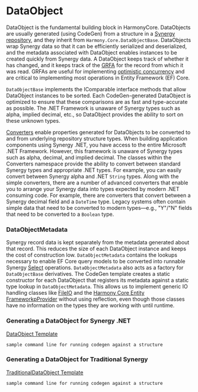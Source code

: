 # DataObject
DataObject is the fundamental building block in HarmonyCore. DataObjects are usually generated (using CodeGen) from a structure in a [Synergy repository](http://docs.synergyde.com/index.htm#rps/rpsChap1Whatisrepository.htm), and they inherit from `Harmony.Core.DataObjectBase`. DataObjects wrap Synergy data so that it can be efficiently serialized and deserialized, and the metadata associated with DataObject enables instances to be created quickly from Synergy data. A DataObject keeps track of whether it has changed, and it keeps track of the [GRFA](http://docs.synergyde.com/index.htm#lrm/lrmChap4Recordfileaddressesrfas.htm) for the record from which it was read. GRFAs are useful for implementing [optimistic concurrency](OptimisticConcurrency.md) and are critical to implementing most operations in Entity Framework (EF) Core. 

`DataObjectBase` implements the IComparable interface methods that allow DataObject instances to be sorted. Each CodeGen-generated DataObject is optimized to ensure that these comparisons are as fast and type-accurate as possible. The .NET Framework is unaware of Synergy types such as alpha, implied decimal, etc., so DataObject provides the ability to sort on these unknown types.

[Converters](Converters.md) enable properties generated for DataObjects to be converted to and from underlying repository structure types. When building application components using Synergy .NET, you have access to the entire Microsoft .NET Framework. However, this framework is unaware of Synergy types such as alpha, decimal, and implied decimal. The classes within the Converters namespace provide the ability to convert between standard Synergy types and appropriate .NET types. For example, you can easily convert between Synergy alpha and .NET `String` types. Along with the simple converters, there are a number of advanced converters that enable you to arrange your Synergy data into types expected by modern .NET consuming code. For example, there are converters that convert between a Synergy decimal field and a `DateTime` type. Legacy systems often contain simple data that need to be converted to modern types—e.g., "Y"/"N" fields that need to be converted to a `Boolean` type. 

### DataObjectMetadata
Synergy record data is kept separately from the metadata generated about that record. This reduces the size of each DataObject instance and keeps the cost of construction low. `DataObjectMetadata` contains the lookups necessary to enable EF Core query models to be converted into runnable Synergy [Select](http://docs.synergyde.com/index.htm#lrm/lrmChap10SYNERGEXSYNERGYDESELECTSELECT.htm) operations. `DataObjectMetadata` also acts as a factory for `DataObjectBase` derivatives. The CodeGen template creates a static constructor for each DataObject that registers its metadata against a static type lookup in `DataObjectMetadata`. This allows us to implement generic IO handling classes like [FileIO](FileIO.md) and the [Harmony Core Entity FrameworkpProvider](EntityFramework.md) without using reflection, even though those classes have no information on the types they are working with until runtime.

### Generating a DataObject for Synergy .NET
[DataObject Template](../Templates/DataObject.tpl)

`sample command line for running codegen against a structure`

### Generating a DataObject for Traditional Synergy
[TraditionalDataObject Template](../Templates/TraditionalDataObject.tpl)

`sample command line for running codegen against a structure`